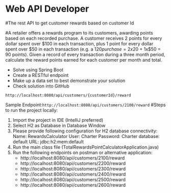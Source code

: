 # Web API Developer
#The rest API to get customer rewards based on customer Id

#A retailer offers a rewards program to its customers, awarding points based on each recorded purchase. A customer receives 2 points for every dollar spent over $100 in each transaction, plus 1 point for every dollar spent over $50 in each transaction (e.g. a $120 purchase = 2x$20 + 1x$50 = 90 points). Given a record of every transaction during a three month period, calculate the reward points earned for each customer per month and total.
- Solve using Spring Boot
- Create a RESTful endpoint
- Make up a data set to best demonstrate your solution
- Check solution into GitHub

``
http://localhost:8080/api/customers/{customerId}/reward
``

Sample Endpoint:``
http://localhost:8080/api/customers/2100/reward
``
#Steps to run the project locally:
1. Import the project in IDE (IntelliJ preferred)
2. Select H2 as Database in Database Window
3. Please provide following configuration for H2 database connectivity:
Name: RewardsCalculator
User: Charter
Password: Charter
database: default
URL: jdbc:h2:mem:default
4. Run the main class file (TotalRewardsPointCalculatorApplication.java)
5. Run the following endpoints on postman or alternative application:
   - http://localhost:8080/api/customers/2100/reward
   - http://localhost:8080/api/customers/2200/reward
   - http://localhost:8080/api/customers/2300/reward
   - http://localhost:8080/api/customers/2400/reward
   - http://localhost:8080/api/customers/2500/reward
   - http://localhost:8080/api/customers/2600/reward